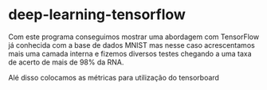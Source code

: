 # deep-learning-tensorflow

Com este programa conseguimos mostrar uma abordagem com TensorFlow já conhecida com a
base de dados MNIST mas nesse caso acrescentamos mais uma camada interna e fizemos 
diversos testes chegando a uma taxa de acerto de mais de 98% da RNA.

Alé disso colocamos as métricas para utilização do tensorboard
